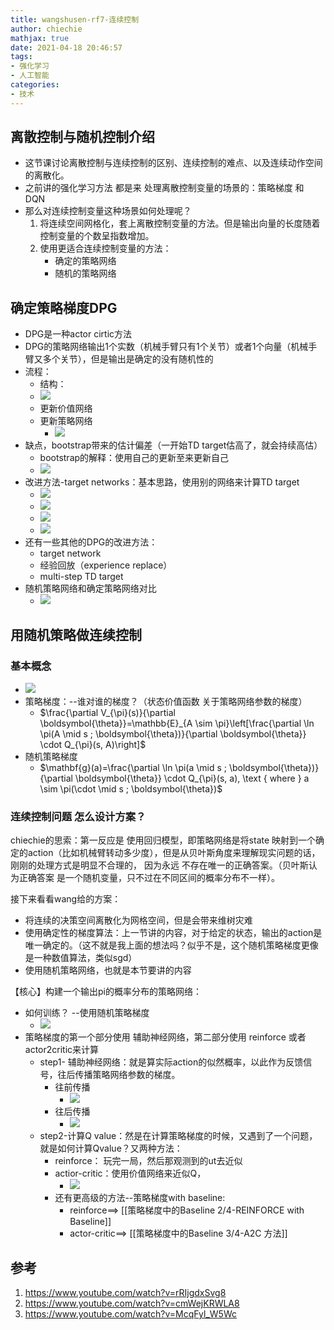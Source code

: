 ```yaml
---
title: wangshusen-rf7-连续控制
author: chiechie
mathjax: true
date: 2021-04-18 20:46:57
tags:
- 强化学习
- 人工智能
categories:
- 技术
---
```



## 离散控制与随机控制介绍

- 这节课讨论离散控制与连续控制的区别、连续控制的难点、以及连续动作空间的离散化。
- 之前讲的强化学习方法 都是来 处理离散控制变量的场景的：策略梯度 和 DQN
- 那么对连续控制变量这种场景如何处理呢？
    1. 将连续空间网格化，套上离散控制变量的方法。但是输出向量的长度随着控制变量的个数呈指数增加。
    2. 使用更适合连续控制变量的方法：
        - 确定的策略网络
        - 随机的策略网络
    
## 确定策略梯度DPG
- DPG是一种actor cirtic方法
- DPG的策略网络输出1个实数（机械手臂只有1个关节）或者1个向量（机械手臂又多个关节），但是输出是确定的没有随机性的
- 流程：
    - 结构：
    - ![](https://firebasestorage.googleapis.com/v0/b/firescript-577a2.appspot.com/o/imgs%2Fapp%2Frf_learning%2FFFnC_ZZDfS.png?alt=media&token=b76bce5a-44cb-4967-8831-9ad7e3bac627)
    - 更新价值网络
    - 更新策略网络
        - ![](https://firebasestorage.googleapis.com/v0/b/firescript-577a2.appspot.com/o/imgs%2Fapp%2Frf_learning%2F1lO0oHsg0f.png?alt=media&token=4624994e-3a30-4a5d-9ea3-7ecc419516e1)
- 缺点，bootstrap带来的估计偏差（一开始TD target估高了，就会持续高估）
    - bootstrap的解释：使用自己的更新至来更新自己
    - ![](https://firebasestorage.googleapis.com/v0/b/firescript-577a2.appspot.com/o/imgs%2Fapp%2Frf_learning%2FckUhWapL92.png?alt=media&token=56166270-8cad-42fc-a94e-f88f329c6c41)
- 改进方法-target networks：基本思路，使用别的网络来计算TD target
    - ![](https://firebasestorage.googleapis.com/v0/b/firescript-577a2.appspot.com/o/imgs%2Fapp%2Frf_learning%2F6lBqZiXi9f.png?alt=media&token=17ff418c-0a8d-437f-8b82-7848a8cfa243)
    - ![](https://firebasestorage.googleapis.com/v0/b/firescript-577a2.appspot.com/o/imgs%2Fapp%2Frf_learning%2FkSbwop1R3_.png?alt=media&token=9dd29838-a62a-4a89-8717-7e1972f3da74)
    - ![](https://firebasestorage.googleapis.com/v0/b/firescript-577a2.appspot.com/o/imgs%2Fapp%2Frf_learning%2FKrdc65AdRE.png?alt=media&token=3d72f27f-a8be-468c-8910-df0ad025f5da)
    - ![](https://firebasestorage.googleapis.com/v0/b/firescript-577a2.appspot.com/o/imgs%2Fapp%2Frf_learning%2FnLzNJ8bG14.png?alt=media&token=fe8f8570-8304-4c5e-bd16-0649684ecaf7)
- 还有一些其他的DPG的改进方法：
    - target network
    - 经验回放（experience replace）
    - multi-step TD target
- 随机策略网络和确定策略网络对比
    - ![](https://firebasestorage.googleapis.com/v0/b/firescript-577a2.appspot.com/o/imgs%2Fapp%2Frf_learning%2FRDz29hZbP4.png?alt=media&token=52f95ad5-5f13-4974-87f8-c52d8c734836)


## 用随机策略做连续控制

### 基本概念

- ![](https://firebasestorage.googleapis.com/v0/b/firescript-577a2.appspot.com/o/imgs%2Fapp%2Frf_learning%2Fza5rJJXnoe.png?alt=media&token=48526a35-cc19-486c-b91b-3a0ef9df1edc)
- 策略梯度：--谁对谁的梯度？（状态价值函数 关于策略网络参数的梯度）
    - $\frac{\partial V_{\pi}(s)}{\partial \boldsymbol{\theta}}=\mathbb{E}_{A \sim \pi}\left[\frac{\partial \ln \pi(A \mid s ; \boldsymbol{\theta})}{\partial \boldsymbol{\theta}} \cdot Q_{\pi}(s, A)\right]$
- 随机策略梯度
    - $\mathbf{g}(a)=\frac{\partial \ln \pi(a \mid s ; \boldsymbol{\theta})}{\partial \boldsymbol{\theta}} \cdot Q_{\pi}(s, a), \text { where } a \sim \pi(\cdot \mid s ; \boldsymbol{\theta})$

### 连续控制问题 怎么设计方案？


chiechie的思索：第一反应是 使用回归模型，即策略网络是将state 映射到一个确定的action（比如机械臂转动多少度），但是从贝叶斯角度来理解现实问题的话，刚刚的处理方式是明显不合理的， 因为永远 不存在唯一的正确答案。（贝叶斯认为正确答案 是一个随机变量，只不过在不同区间的概率分布不一样）。

接下来看看wang给的方案：

- 将连续的决策空间离散化为网格空间，但是会带来维树灾难
- 使用确定性的梯度算法：上一节讲的内容，对于给定的状态，输出的action是唯一确定的。（这不就是我上面的想法吗？似乎不是，这个随机策略梯度更像是一种数值算法，类似sgd）
- 使用随机策略网络，也就是本节要讲的内容

【核心】构建一个输出pi的概率分布的策略网络：

- 如何训练？ --使用随机策略梯度
    - ![](https://firebasestorage.googleapis.com/v0/b/firescript-577a2.appspot.com/o/imgs%2Fapp%2Frf_learning%2F-HeYISazuj.png?alt=media&token=0d3ebe9c-6f04-4867-b2cb-553503e9a523)
- 策略梯度的第一个部分使用 辅助神经网络，第二部分使用 reinforce 或者 actor2critic来计算
    - step1- 辅助神经网络：就是算实际action的似然概率，以此作为反馈信号，往后传播策略网络参数的梯度。
        - 往前传播
            - ![](https://firebasestorage.googleapis.com/v0/b/firescript-577a2.appspot.com/o/imgs%2Fapp%2Frf_learning%2FF3rR0gy8Su.png?alt=media&token=32c8deac-e6ed-4c36-8490-682457bd96cf)
        - 往后传播
            - ![](https://firebasestorage.googleapis.com/v0/b/firescript-577a2.appspot.com/o/imgs%2Fapp%2Frf_learning%2FqKuN1X6D_b.png?alt=media&token=aa379ddd-eb64-4674-a1c9-136f77996250)
    - step2-计算Q value：然是在计算策略梯度的时候，又遇到了一个问题，就是如何计算Qvalue？又两种方法：
        - reinforce： 玩完一局，然后那观测到的ut去近似
        - actior-critic：使用价值网络来近似Q，
            - ![](https://firebasestorage.googleapis.com/v0/b/firescript-577a2.appspot.com/o/imgs%2Fapp%2Frf_learning%2F1OdWlyBP_B.png?alt=media&token=4e37f7bb-e85d-4e0b-afb3-bbf99f3bb628)
        - 还有更高级的方法--策略梯度with baseline: 
            - reinforce==> [[策略梯度中的Baseline 2/4-REINFORCE with Baseline]]
            - actor-critic==> [[策略梯度中的Baseline 3/4-A2C 方法]]


## 参考

1. https://www.youtube.com/watch?v=rRIjgdxSvg8
2. https://www.youtube.com/watch?v=cmWejKRWLA8
3. https://www.youtube.com/watch?v=McqFyl_W5Wc
